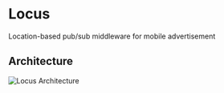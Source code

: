 # Locus
Location-based pub/sub middleware for mobile advertisement

## Architecture
![Locus Architecture](https://docs.google.com/drawings/d/1tFJXQbm4-OB1THIDRtNnuCzaxkbVSjbNxKsiny3NwqU/pub?w=960&h=720)
